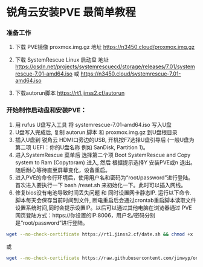 # 锐角云安装PVE 最简单教程

### 准备工作
1. 下载 PVE镜像 proxmox.img.gz  地址 https://n3450.cloud/proxmox.img.gz
2. 下载 SystemRescue Linux 启动盘  地址 https://osdn.net/projects/systemrescuecd/storage/releases/7.01/systemrescue-7.01-amd64.iso 或  https://n3450.cloud/systemrescue-7.01-amd64.iso

3. 下载autorun脚本 https://rt1.jinss2.cf/autorun


### 开始制作启动盘和安装PVE：

1. 用 rufus U盘写入工具 将 systemrescue-7.01-amd64.iso 写入U盘 
2. U盘写入完成后, 复制 autorun 脚本 和 proxmox.img.gz 到U盘根目录
3. 插入U盘到 锐角云 HDMI口旁边的USB, 开机按F7选择U盘引导后 (一般U盘为第二项 UEFI：你的U盘名称 例如 SanDisk, Partition 1)。
4. 进入SystemRescue 菜单后 选择第二个项 Boot SystemRescue and Copy system to Ram (Copytoram) 进入, 然后 根据提示选择Y 安装PVE或n 退出。 随后耐心等待直至屏幕变化，设备重启。
5. 进入PVE的命令行环境后，使用用户名和密码为“root/password”进行登陆。  首次进入要执行一下 bash /reset.sh 来初始化一下。此时可以插入网线。
6. 修复bios没有电池导致时间丢失问题 和 同时设置网卡静态IP. 运行以下命令. 脚本每天会保存当前时间到文件, 断电重启后会通过crontab重启脚本读取文件设置系统时间,同时会提示设置IP。以后可以通过其他电脑在浏览器通过 PVE网页登陆方式：https://你设置的IP:8006，用户名/密码分别是“root/password”进行登陆。
```bash
wget --no-check-certificate https://rt1.jinss2.cf/date.sh && chmod +x ./date.sh && ./date.sh firstrun 
```
或
```bash
wget --no-check-certificate https://raw.githubusercontent.com/jinwyp/one_click_script/master/acuteangle/date.sh && chmod +x ./date.sh && ./date.sh firstrun 
```
